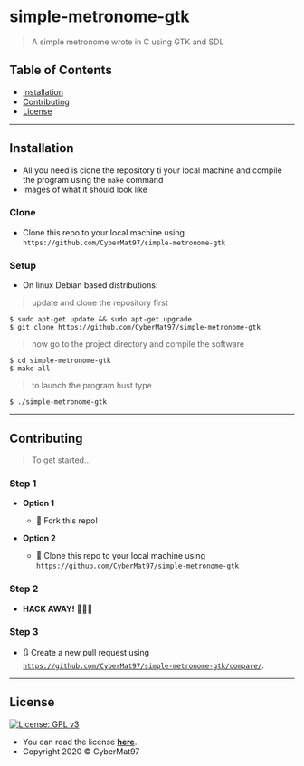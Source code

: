 # simple-metronome-gtk

> A simple metronome wrote in C using GTK and SDL

## Table of Contents

- [Installation](#installation)
- [Contributing](#contributing)
- [License](#license)

---

## Installation

- All you need is clone the repository ti your local machine and compile the program using the `make` command
- Images of what it should look like

### Clone

- Clone this repo to your local machine using `https://github.com/CyberMat97/simple-metronome-gtk`

### Setup

- On linux Debian based distributions:

> update and clone the repository first

```shell
$ sudo apt-get update && sudo apt-get upgrade
$ git clone https://github.com/CyberMat97/simple-metronome-gtk
```

> now go to the project directory and compile the software

```shell
$ cd simple-metronome-gtk
$ make all
```

> to launch the program hust type

```shell
$ ./simple-metronome-gtk
```

---

## Contributing

> To get started...

### Step 1

- **Option 1**
    - 🍴 Fork this repo!

- **Option 2**
    - 👯 Clone this repo to your local machine using `https://github.com/CyberMat97/simple-metronome-gtk`

### Step 2

- **HACK AWAY!** 🔨🔨🔨

### Step 3

- 🔃 Create a new pull request using <a href="https://github.com/CyberMat97/simple-metronome-gtk/compare/" target="_blank">`https://github.com/CyberMat97/simple-metronome-gtk/compare/`</a>.


<!--
## FAQ

- **How do I do *specifically* so and so?**
    - No problem! Just do this.

----->


---

## License

[![License: GPL v3](https://img.shields.io/badge/License-GPLv3-blue.svg)](https://www.gnu.org/licenses/gpl-3.0)

- You can read the license **[here](https://www.gnu.org/licenses/lgpl-3.0)**.
- Copyright 2020 © CyberMat97
